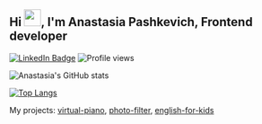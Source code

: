 ## Hi <img src="https://raw.githubusercontent.com/MartinHeinz/MartinHeinz/master/wave.gif" width="30px">, I'm Anastasia Pashkevich, Frontend developer

[![LinkedIn Badge](https://img.shields.io/badge/LinkedIn-Profile-informational?style=flat&logo=linkedin&logoColor=white&color=0D76A8)](https://www.linkedin.com/in/anastasia-p-9214a1166/)
![Profile views](https://visitor-badge.glitch.me/badge?page_id=nastyapashkevich)

![Anastasia's GitHub stats](https://github-readme-stats.vercel.app/api?username=nastyapashkevich&show_icons=true&theme=radical)

[![Top Langs](https://github-readme-stats.vercel.app/api/top-langs/?username=nastyapashkevich&layout=compact&theme=radical)](https://github.com/nastyapashkevich/github-readme-stats)

My projects: [virtual-piano](https://rolling-scopes-school.github.io/nastyapashkevich-JSFE2021Q1/virtual-piano/),
[photo-filter](https://rolling-scopes-school.github.io/nastyapashkevich-JSFE2021Q1/photo-filter/),
[english-for-kids](https://rolling-scopes-school.github.io/nastyapashkevich-JSFE2021Q1/english-for-kids)
